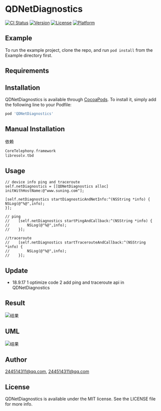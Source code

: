 # QDNetDiagnostics

[![CI Status](https://img.shields.io/travis/244514311@qq.com/QDNetDiagnostics.svg?style=flat)](https://travis-ci.org/244514311@qq.com/QDNetDiagnostics)
[![Version](https://img.shields.io/cocoapods/v/QDNetDiagnostics.svg?style=flat)](https://cocoapods.org/pods/QDNetDiagnostics)
[![License](https://img.shields.io/cocoapods/l/QDNetDiagnostics.svg?style=flat)](https://cocoapods.org/pods/QDNetDiagnostics)
[![Platform](https://img.shields.io/cocoapods/p/QDNetDiagnostics.svg?style=flat)](https://cocoapods.org/pods/QDNetDiagnostics)

## Example

To run the example project, clone the repo, and run `pod install` from the Example directory first.

## Requirements

## Installation

QDNetDiagnostics is available through [CocoaPods](https://cocoapods.org). To install
it, simply add the following line to your Podfile:

```ruby
pod 'QDNetDiagnostics'
```

## Manual Installation 
依赖
```swift
CoreTelephony.framework
libresolv.tbd
```

## Usage

```Objc
// device info ping and traceroute
self.netDiagnostics = [[QDNetDiagnostics alloc] initWithHostName:@"www.suning.com"];

[self.netDiagnostics startDiagnosticAndNetInfo:^(NSString *info) {
NSLog(@"%@",info);
}];

// ping
//    [self.netDiagnostics startPingAndCallback:^(NSString *info) {
//        NSLog(@"%@",info);
//    }];

//traceroute
//    [self.netDiagnostics startTracerouteAndCallback:^(NSString *info) {
//        NSLog(@"%@",info);
//    }];
```
## Update
- 18.9.17
1 optimize code
2 add ping and traceroute api in QDNetDiagnostics

## Result
![结果](result.png)

## UML
![结果](diagram.png)

## Author

244514311@qq.com, 244514311@qq.com

## License

QDNetDiagnostics is available under the MIT license. See the LICENSE file for more info.
